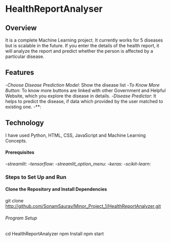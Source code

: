 # HealthReportAnalyser

## Overview 
It is a complete Machine Learning project. It currently works for 5 diseases but is scalable in the future. If you enter the details of the health report, it will analyze the report and predict whether the person is affected by a particular disease.

## Features 
-*Choose Disease Prediction Model*: Show the disease list
-*To Know More Button*: To know more buttons are linked with other Government and Helpful Website, which you explore the disease in details.
-*Disease Predictor*: It helps to predict the disease, if data which provided by the user matched to existing one.
-**:

## Technology

I have used Python, HTML, CSS, JavaScript and Machine Learning Concepts.

#### Prerequisites
-*streamlit*:
-*tensorflow*:
-*streamlit_option_menu*:
-*keras*:
-*scikit-learn*:
### Steps to Set Up and Run

#### Clone the Repository and Install Dependencies

git clone http://github.com/SonamSaurav/Minor_Project_1/HealthReportAnalyzer.git
###### Program Setup

cd HealthReportAnalyzer
npm Install
npm start 
